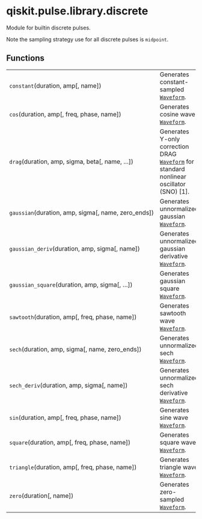 <span id="qiskit-pulse-library-discrete" />

# qiskit.pulse.library.discrete

Module for builtin discrete pulses.

Note the sampling strategy use for all discrete pulses is `midpoint`.

## Functions

|                                                       |                                                                                                                                                            |
| ----------------------------------------------------- | ---------------------------------------------------------------------------------------------------------------------------------------------------------- |
| `constant`(duration, amp\[, name])                    | Generates constant-sampled [`Waveform`](qiskit.pulse.library.Waveform "qiskit.pulse.library.Waveform").                                                    |
| `cos`(duration, amp\[, freq, phase, name])            | Generates cosine wave [`Waveform`](qiskit.pulse.library.Waveform "qiskit.pulse.library.Waveform").                                                         |
| `drag`(duration, amp, sigma, beta\[, name, …])        | Generates Y-only correction DRAG [`Waveform`](qiskit.pulse.library.Waveform "qiskit.pulse.library.Waveform") for standard nonlinear oscillator (SNO) \[1]. |
| `gaussian`(duration, amp, sigma\[, name, zero\_ends]) | Generates unnormalized gaussian [`Waveform`](qiskit.pulse.library.Waveform "qiskit.pulse.library.Waveform").                                               |
| `gaussian_deriv`(duration, amp, sigma\[, name])       | Generates unnormalized gaussian derivative [`Waveform`](qiskit.pulse.library.Waveform "qiskit.pulse.library.Waveform").                                    |
| `gaussian_square`(duration, amp, sigma\[, …])         | Generates gaussian square [`Waveform`](qiskit.pulse.library.Waveform "qiskit.pulse.library.Waveform").                                                     |
| `sawtooth`(duration, amp\[, freq, phase, name])       | Generates sawtooth wave [`Waveform`](qiskit.pulse.library.Waveform "qiskit.pulse.library.Waveform").                                                       |
| `sech`(duration, amp, sigma\[, name, zero\_ends])     | Generates unnormalized sech [`Waveform`](qiskit.pulse.library.Waveform "qiskit.pulse.library.Waveform").                                                   |
| `sech_deriv`(duration, amp, sigma\[, name])           | Generates unnormalized sech derivative [`Waveform`](qiskit.pulse.library.Waveform "qiskit.pulse.library.Waveform").                                        |
| `sin`(duration, amp\[, freq, phase, name])            | Generates sine wave [`Waveform`](qiskit.pulse.library.Waveform "qiskit.pulse.library.Waveform").                                                           |
| `square`(duration, amp\[, freq, phase, name])         | Generates square wave [`Waveform`](qiskit.pulse.library.Waveform "qiskit.pulse.library.Waveform").                                                         |
| `triangle`(duration, amp\[, freq, phase, name])       | Generates triangle wave [`Waveform`](qiskit.pulse.library.Waveform "qiskit.pulse.library.Waveform").                                                       |
| `zero`(duration\[, name])                             | Generates zero-sampled [`Waveform`](qiskit.pulse.library.Waveform "qiskit.pulse.library.Waveform").                                                        |
